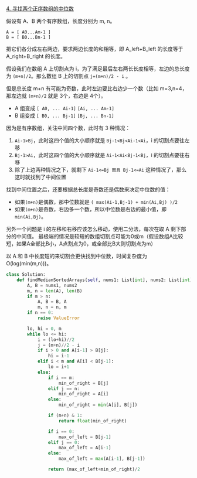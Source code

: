 [4. 寻找两个正序数组的中位数](https://leetcode-cn.com/problems/median-of-two-sorted-arrays/)

假设有 A、B 两个有序数组，长度分别为 m, n。

```
A = [ A0...Am-1 ]
B = [ B0...Bn-1 ]
```

把它们各分成左右两边，要求两边长度的和相等，即 A_left+B_left 的长度等于 A_right+B_right 的长度。

假设我们在数组 A 上切割点为 i，为了满足最后左右两长长度相等，左边的总长度为 `(m+n)/2`。那么数组 B 上的切割点 `j=(m+n)/2 - i` 。

但是总长度 m+n 有可能为奇数，此时左边要比右边少一个数（比如 m=3,n=4，那左边就 `(m+n)/2` 就是 3个，右边是 4个）。

* A 组变成 `[ A0, ... Ai-1]` `[Ai, ... Am-1]`
* B 组变成 `[ B0, ... Bj-1]` `[Bj, ... Bn-1]`

因为是有序数组，关注中间四个数，此时有 3 种情况：

1. `Ai-1>Bj`，此时这四个值的大小顺序就是 `Bj-1<Bj<Ai-1<Ai`，i 的切割点要往左移
2. `Bj-1>Ai`，此时这四个值的大小顺序就是 `Ai-1<Ai<Bj-1<Bj`，i 的切割点要往右移
3. 除了上边两种情况之下，就剩下 `Ai-1<=Bj 而且 Bj-1<=Ai` 这种情况了，那么这时就找到了中间位置

找到中间位置之后，还要根据总长度是奇数还是偶数来决定中位数的值：

* 如果`(m+n)`是偶数，那中位数就是 `( max(Ai-1,Bj-1) + min(Ai,Bj) )/2`
* 如果`(m+n)`是奇数，右边多一个数，所以中位数是右边的最小值，即 `min(Ai,Bj)`。

另外一个问题是 i 的左移和右移应该怎么移动，使用二分法，每次在取 A 剩下部分的中间值。
最极端的情况是较短的数组切割点可能为0或m（假设数组A比较短，如果A全部比B小，A点割点为0，或全部比B大则切割点为m）

以 A 和 B 中长度短的来切割会更快找到中位数，时间复杂度为 O(log(min(m,n)))。

```py
class Solution:
    def findMedianSortedArrays(self, nums1: List[int], nums2: List[int]) -> float:
        A, B = nums1, nums2
        m, n = len(A), len(B)
        if m > n:
            A, B = B, A
            m, n = n, m
        if n == 0:
            raise ValueError

        lo, hi = 0, m
        while lo <= hi:
            i = (lo+hi)//2
            j = (m+n)//2 - i
            if i > 0 and A[i-1] > B[j]:
                hi = i-1
            elif i < m and A[i] < B[j-1]:
                lo = i+1
            else:
                if i == m:
                    min_of_right = B[j]
                elif j == n:
                    min_of_right = A[i]
                else:
                    min_of_right = min(A[i], B[j])

                if (m+n) & 1:
                    return float(min_of_right)

                if i == 0:
                    max_of_left = B[j-1]
                elif j == 0:
                    max_of_left = A[i-1]
                else:
                    max_of_left = max(A[i-1], B[j-1])

                return (max_of_left+min_of_right)/2
```
